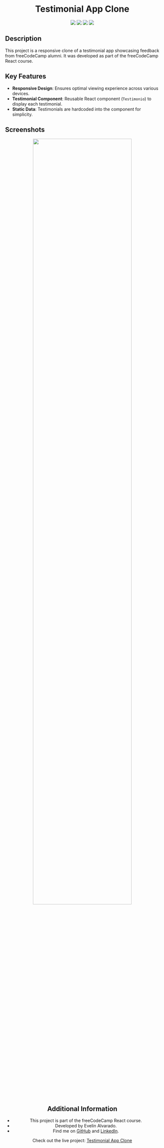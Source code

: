 <div align="center"> 
  <h1>Testimonial App Clone</h1>
</div>
<div align="center"> 
  <img src="https://img.shields.io/badge/JavaScript-F7DF1E?style=for-the-badge&logo=javascript&logoColor=black"  /> 
  <img src="https://img.shields.io/badge/HTML5-E34F26?style=for-the-badge&logo=html5&logoColor=white">
  <img src="https://img.shields.io/badge/CSS3-1572B6?style=for-the-badge&logo=css3&logoColor=white">
  <img src="https://img.shields.io/badge/React-20232A?style=for-the-badge&logo=react&logoColor=61DAFB" />
</div>

## Description

This project is a responsive clone of a testimonial app showcasing feedback from freeCodeCamp alumni. It was developed as part of the freeCodeCamp React course.

## Key Features

- **Responsive Design**: Ensures optimal viewing experience across various devices.
- **Testimonial Component**: Reusable React component (`Testimonio`) to display each testimonial.
- **Static Data**: Testimonials are hardcoded into the component for simplicity.

## Screenshots

<div align="center" >
  <img src="public/MacBook Pro-1716978240990.jpeg" width="80%" />

## Additional Information

- This project is part of the freeCodeCamp React course.
- Developed by Evelin Alvarado.
- Find me on [GitHub](https://github.com/EvelinAlvarado) and [LinkedIn](https://www.linkedin.com/in/evelinalvarado/).

Check out the live project: [Testimonial App Clone](https://project1-clon-de-testimonios-de-freecodecamp.vercel.app/)
